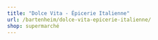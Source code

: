 ```yaml
---
title: "Dolce Vita - Épicerie Italienne"
url: /bartenheim/dolce-vita-epicerie-italienne/
shop: supermarché
---
```

